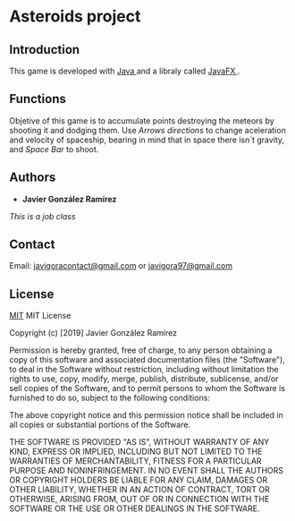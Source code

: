 # Asteroids project

## Introduction

 This game is developed with <a href="https://www.oracle.com/technetwork/es/java/javase/downloads/index.html"> Java </a> and a libraly called <a href="https://openjfx.io/"> JavaFX </a>.

## Functions

  Objetive of this game is to accumulate points destroying the meteors by shooting it and dodging them.
  Use *Arrows directions* to change aceleration and velocity of spaceship, bearing in mind that in space there isn´t gravity, and *Space Bar* to shoot.
  
## Authors

* **Javier González Ramírez**

*This is a job class*


## Contact 

Email: javigoracontact@gmail.com or javigora97@gmail.com


## License
[MIT]()
MIT License

Copyright (c) [2019] Javier González Ramírez

Permission is hereby granted, free of charge, to any person obtaining a copy
of this software and associated documentation files (the "Software"), to deal
in the Software without restriction, including without limitation the rights
to use, copy, modify, merge, publish, distribute, sublicense, and/or sell
copies of the Software, and to permit persons to whom the Software is
furnished to do so, subject to the following conditions:

The above copyright notice and this permission notice shall be included in all
copies or substantial portions of the Software.

THE SOFTWARE IS PROVIDED "AS IS", WITHOUT WARRANTY OF ANY KIND, EXPRESS OR
IMPLIED, INCLUDING BUT NOT LIMITED TO THE WARRANTIES OF MERCHANTABILITY,
FITNESS FOR A PARTICULAR PURPOSE AND NONINFRINGEMENT. IN NO EVENT SHALL THE
AUTHORS OR COPYRIGHT HOLDERS BE LIABLE FOR ANY CLAIM, DAMAGES OR OTHER
LIABILITY, WHETHER IN AN ACTION OF CONTRACT, TORT OR OTHERWISE, ARISING FROM,
OUT OF OR IN CONNECTION WITH THE SOFTWARE OR THE USE OR OTHER DEALINGS IN THE
SOFTWARE.
